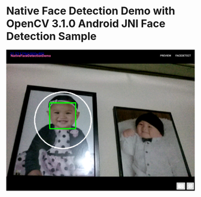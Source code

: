 # Native Face Detection Demo with OpenCV 3.1.0 Android JNI Face Detection Sample

![](device-2016-08-14-002809.png)

